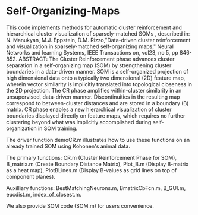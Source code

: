 Self-Organizing-Maps
====================

This code implements methods for automatic cluster reinforcement and hierarchical cluster visualization of sparsely-matched SOMs , described in: N. Manukyan, M.J. Eppstein, D.M. Rizzo,"Data-driven cluster reinforcement and visualization in sparsely-matched self-organizing maps," Neural Networks and learning Systems, IEEE Transactions on, vol23, no 5, pp 846-852.
ABSTRACT: The Cluster Reinforcement phase advances cluster separation in a self-organizing map (SOM) by strengthening cluster boundaries in a data-driven manner. SOM is a self-organized projection of high dimensional data onto a typically two dimensional (2D) feature map, wherein vector similarity is implicitly translated into topological closeness in the 2D projection. The CR phase amplifies within-cluster similarity in an unsupervised, data-driven manner. Discontinuities in the resulting map correspond to between-cluster distances and are stored in a boundary (B) matrix. CR phase enables a new hierarchical visualization of cluster boundaries displayed directly on feature maps, which requires no further clustering beyond what was implicitly accomplished during self-organization in SOM training. 

The driver function demoCR.m illustrates how to use these functions on an already trained SOM using Kohonen's animal data.

The primary functions:
CR.m (Cluster Reinforcement Phase for SOM),
B_matrix.m (Create Boundary Distance Matrix),
Plot_B.m (Display B-matrix as a heat map),
PlotBLines.m (Display B-values as grid lines on top of component planes).

Auxilliary functions:
BestMatchingNeurons.m,
BmatrixCbFcn.m,
B_GUI.m,
eucdist.m,
index_of_closest.m.

We also provide SOM code (SOM.m) for users convenience.
